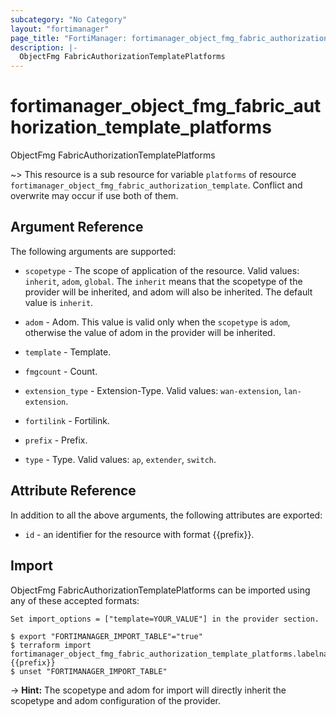 ```yaml
---
subcategory: "No Category"
layout: "fortimanager"
page_title: "FortiManager: fortimanager_object_fmg_fabric_authorization_template_platforms"
description: |-
  ObjectFmg FabricAuthorizationTemplatePlatforms
---
```


# fortimanager_object_fmg_fabric_authorization_template_platforms
ObjectFmg FabricAuthorizationTemplatePlatforms

~> This resource is a sub resource for variable `platforms` of resource `fortimanager_object_fmg_fabric_authorization_template`. Conflict and overwrite may occur if use both of them.



## Argument Reference


The following arguments are supported:

* `scopetype` - The scope of application of the resource. Valid values: `inherit`, `adom`, `global`. The `inherit` means that the scopetype of the provider will be inherited, and adom will also be inherited. The default value is `inherit`.
* `adom` - Adom. This value is valid only when the `scopetype` is `adom`, otherwise the value of adom in the provider will be inherited.
* `template` - Template.

* `fmgcount` - Count.
* `extension_type` - Extension-Type. Valid values: `wan-extension`, `lan-extension`.

* `fortilink` - Fortilink.
* `prefix` - Prefix.
* `type` - Type. Valid values: `ap`, `extender`, `switch`.



## Attribute Reference

In addition to all the above arguments, the following attributes are exported:
* `id` - an identifier for the resource with format {{prefix}}.

## Import

ObjectFmg FabricAuthorizationTemplatePlatforms can be imported using any of these accepted formats:
```
Set import_options = ["template=YOUR_VALUE"] in the provider section.

$ export "FORTIMANAGER_IMPORT_TABLE"="true"
$ terraform import fortimanager_object_fmg_fabric_authorization_template_platforms.labelname {{prefix}}
$ unset "FORTIMANAGER_IMPORT_TABLE"
```
-> **Hint:** The scopetype and adom for import will directly inherit the scopetype and adom configuration of the provider.
